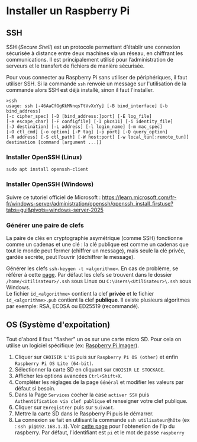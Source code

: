 # Installer un Raspberry Pi

## SSH

SSH (_Secure Shell_) est un protocole permettant d’établir une connexion sécurisée à distance entre deux machines via un réseau, en chiffrant les communications. Il est principalement utilisé pour l’administration de serveurs et le transfert de fichiers de manière sécurisée.

Pour vous connecter au Raspberry Pi sans utiliser de périphériques, il faut utiliser SSH. Si la commande `ssh` renvoie un message sur l'utilisation de la commande alors SSH est déjà installé, sinon il faut l'installer.
```
>ssh
usage: ssh [-46AaCfGgKkMNnqsTtVvXxYy] [-B bind_interface] [-b bind_address]
[-c cipher_spec] [-D [bind_address:]port] [-E log_file]
[-e escape_char] [-F configfile] [-I pkcs11] [-i identity_file]
[-J destination] [-L address] [-l login_name] [-m mac_spec]
[-O ctl_cmd] [-o option] [-P tag] [-p port] [-Q query_option]
[-R address] [-S ctl_path] [-W host:port] [-w local_tun[:remote_tun]]
destination [command [argument ...]]
```

### Installer OpenSSH (Linux)
`sudo apt install openssh-client`

### Installer OpenSSH (Windows)
Suivre ce tutoriel officiel de Microsoft :
https://learn.microsoft.com/fr-fr/windows-server/administration/openssh/openssh_install_firstuse?tabs=gui&pivots=windows-server-2025

### Générer une paire de clefs

La paire de clés en cryptographie asymétrique (comme SSH) fonctionne comme un cadenas et une clé : la clé publique est comme un cadenas que tout le monde peut fermer (chiffrer un message), mais seule la clé privée, gardée secrète, peut l’ouvrir (déchiffrer le message).

Générer les clefs `ssh-keygen -t <algorithme>`. En cas de problème, se référer à cette [page](https://learn.microsoft.com/en-us/windows-server/administration/openssh/openssh_keymanagement).
Par défaut les clefs se trouvent dans le dossier `/home/<Utilisateur>/.ssh` sous Linux ou `C:\Users\<Utilisateur>\.ssh` sous Windows. \
Le fichier `id_<algorithme>` contient la clef **privée** et le fichier `id_<algorithme>.pub` contient la clef **publique**. Il existe plusieurs algoritmes par exemple: RSA, ECDSA ou ED25519 (recommandé).

## OS (Système d'expoitation)

Tout d'abord il faut "flasher" un os sur une carte micro SD. Pour cela on utilise un logiciel spécifique (ex: [Raspberry Pi Imager](https://www.raspberrypi.com/software/)).
1. Cliquer sur `CHOISIR L'OS` puis sur `Raspberry Pi OS (other)` et enfin `Raspberry Pi OS Lite (64-bit)`.
2. Sélectionner la carte SD en cliquant sur `CHOISIR LE STOCKAGE`.
3. Afficher les options avancées `Ctrl+Shift+X`.
4. Compléter les réglages de la page `Général` et modifier les valeurs par défaut si besoin.
5. Dans la Page `Services` cocher la case `activer SSH` puis `Authentification via clef publique` et renseigner votre clef publique.
6. Cliquer sur `Enregistrer` puis sur `Suivant`.
7. Mettre la carte SD dans le Raspberry Pi puis le démarrer.
8. La connexion se fait en utilisant la commande `ssh utilisateur@hôte` (ex : `ssh pi@192.168.1.3`). Voir [cette page](../Autres/ip_discovery.md) pour l'obtenetion de l'ip du raspberry. Par défaut, l'identifiant est `pi` et le mot de passe `raspberry`